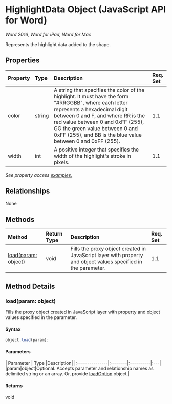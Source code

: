 # HighlightData Object (JavaScript API for Word)

_Word 2016, Word for iPad, Word for Mac_

Represents the highlight data added to the shape.

## Properties

| Property	   | Type	|Description| Req. Set|
|:---------------|:--------|:----------|:----|
|color|string|A string that specifies the color of the highlight. It must have the form "#RRGGBB", where each letter represents a hexadecimal digit between 0 and F, and where RR is the red value between 0 and 0xFF (255), GG the green value between 0 and 0xFF (255), and BB is the blue value between 0 and 0xFF (255).|1.1||
|width|int|A positive integer that specifies the width of the highlight's stroke in pixels.|1.1||

_See property access [examples.](#property-access-examples)_

## Relationships
None


## Methods

| Method		   | Return Type	|Description| Req. Set|
|:---------------|:--------|:----------|:----|
|[load(param: object)](#loadparam-object)|void|Fills the proxy object created in JavaScript layer with property and object values specified in the parameter.|1.1|

## Method Details


### load(param: object)
Fills the proxy object created in JavaScript layer with property and object values specified in the parameter.

#### Syntax
```js
object.load(param);
```

#### Parameters
| Parameter	   | Type	|Description|
|:---------------|:--------|:----------|:---|
|param|object|Optional. Accepts parameter and relationship names as delimited string or an array. Or, provide [loadOption](loadoption.md) object.|

#### Returns
void
